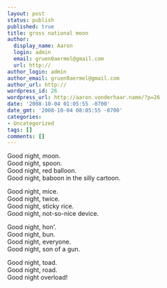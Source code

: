 ```yaml
---
layout: post
status: publish
published: true
title: gross national moon
author:
  display_name: Aaron
  login: admin
  email: gruen0aermel@gmail.com
  url: http://
author_login: admin
author_email: gruen0aermel@gmail.com
author_url: http://
wordpress_id: 26
wordpress_url: http://aaron.vonderhaar.name/?p=26
date: '2008-10-04 01:05:55 -0700'
date_gmt: '2008-10-04 08:05:55 -0700'
categories:
- Uncategorized
tags: []
comments: []
---
```

<p>Good night, moon.<br />
Good night, spoon.<br />
Good night, red balloon.<br />
Good night, baboon in the silly cartoon.</p>
<p>Good night, mice.<br />
Good night, twice.<br />
Good night, sticky rice.<br />
Good night, not-so-nice device.</p>
<p>Good night, hon'.<br />
Good night, bun.<br />
Good night, everyone.<br />
Good night, son of a gun.</p>
<p>Good night, toad.<br />
Good night, road.<br />
Good night overload!</p>
